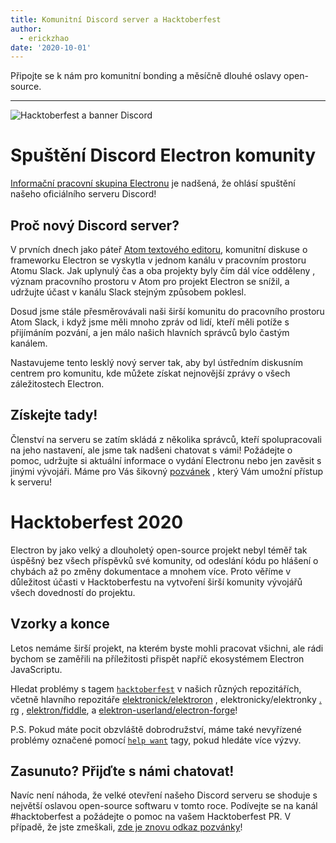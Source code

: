 ```yaml
---
title: Komunitní Discord server a Hacktoberfest
author:
  - erickzhao
date: '2020-10-01'
---
```


Připojte se k nám pro komunitní bonding a měsíčně dlouhé oslavy open-source.

---

![Hacktoberfest a banner Discord](https://user-images.githubusercontent.com/16010076/94834005-add7b380-03c4-11eb-8dfc-af5e3972fa53.png)


# Spuštění Discord Electron komunity
[Informační pracovní skupina Electronu](https://github.com/electron/governance/tree/master/wg-outreach) je nadšená, že ohlásí spuštění našeho oficiálního serveru Discord!

## Proč nový Discord server?
V prvních dnech jako páteř [Atom textového editoru](https://atom.io/), komunitní diskuse o frameworku Electron se vyskytla v jednom kanálu v pracovním prostoru Atomu Slack. Jak uplynulý čas a oba projekty byly čím dál více odděleny , význam pracovního prostoru v Atom pro projekt Electron se snížil, a udržujte účast v kanálu Slack stejným způsobem poklesl.

Dosud jsme stále přesměrovávali naši širší komunitu do pracovního prostoru Atom Slack, i když jsme měli mnoho zpráv od lidí, kteří měli potíže s přijímáním pozvání, a jen málo našich hlavních správců bylo častým kanálem.

Nastavujeme tento lesklý nový server tak, aby byl ústředním diskusním centrem pro komunitu, kde můžete získat nejnovější zprávy o všech záležitostech Electron.

## Získejte tady!
Členství na serveru se zatím skládá z několika správců, kteří spolupracovali na jeho nastavení, ale jsme tak nadšeni chatovat s vámi! Požádejte o pomoc, udržujte si aktuální informace o vydání Electronu nebo jen zavěsit s jinými vývojáři. Máme pro Vás šikovný [pozvánek](https://discord.gg/H6uTh7m) , který Vám umožní přístup k serveru!

# Hacktoberfest 2020
Electron by jako velký a dlouholetý open-source projekt nebyl téměř tak úspěšný bez všech příspěvků své komunity, od odeslání kódu po hlášení o chybách až po změny dokumentace a mnohem více. Proto věříme v důležitost účasti v Hacktoberfestu na vytvoření širší komunity vývojářů všech dovedností do projektu.

## Vzorky a konce
Letos nemáme širší projekt, na kterém byste mohli pracovat všichni, ale rádi bychom se zaměřili na příležitosti přispět napříč ekosystémem Electron JavaScriptu.

Hledat problémy s tagem [`hacktoberfest`](https://github.com/search?q=is%3Aissue+is%3Aopen+label%3Ahacktoberfest+org%3Aelectron+org%3Aelectron-userland) v našich různých repozitářích, včetně hlavního repozitáře [elektronick/elektroron](https://github.com/electron/electron/issues?q=is%3Aopen+is%3Aissue+label%3A%22hacktoberfest%22+) , elektronicky/elektronky [. rg](https://github.com/electron/electronjs.org/issues?q=is%3Aopen+is%3Aissue+label%3A%22hacktoberfest%22+) , [elektron/fiddle](https://github.com/electron/fiddle/issues?q=is%3Aopen+is%3Aissue+label%3A%22hacktoberfest%22+), a [elektron-userland/electron-forge](https://github.com/electron-userland/electron-forge/issues?q=is%3Aopen+is%3Aissue+label%3A%22hacktoberfest%22+)!

P.S. Pokud máte pocit obzvláště dobrodružství, máme také nevyřízené problémy označené pomocí [`help want`](https://github.com/search?q=is%3Aissue+is%3Aopen+label%3A%22help+wanted%22+org%3Aelectron+org%3Aelectron-userland) tagy, pokud hledáte více výzvy.

## Zasunuto? Přijďte s námi chatovat!
Navíc není náhoda, že velké otevření našeho Discord serveru se shoduje s největší oslavou open-source softwaru v tomto roce. Podívejte se na kanál #hacktoberfest a požádejte o pomoc na vašem Hacktoberfest PR. V případě, že jste zmeškali, [zde je znovu odkaz pozvánky](https://discord.gg/H6uTh7m)!
